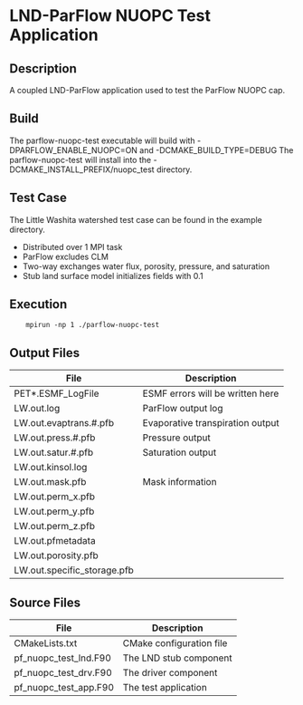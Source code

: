 # LND-ParFlow NUOPC Test Application

## Description
A coupled LND-ParFlow application used to test the ParFlow NUOPC cap.

## Build
The parflow-nuopc-test executable will build with
-DPARFLOW\_ENABLE\_NUOPC=ON and -DCMAKE\_BUILD\_TYPE=DEBUG
The parflow-nuopc-test will install into the
-DCMAKE\_INSTALL\_PREFIX/nuopc\_test directory.

## Test Case
The Little Washita watershed test case can be found in the example directory.
* Distributed over 1 MPI task
* ParFlow excludes CLM
* Two-way exchanges water flux, porosity, pressure, and saturation
* Stub land surface model initializes fields with 0.1

## Execution
```
    mpirun -np 1 ./parflow-nuopc-test
```

## Output Files
| File                         | Description                      |
| ---------------------------- | -------------------------------- |
| PET\*.ESMF\_LogFile          | ESMF errors will be written here |
| LW.out.log                   | ParFlow output log               |
| LW.out.evaptrans.#.pfb       | Evaporative transpiration output |
| LW.out.press.#.pfb           | Pressure output                  |
| LW.out.satur.#.pfb           | Saturation output                |
| LW.out.kinsol.log            |                                  |
| LW.out.mask.pfb              | Mask information                 |
| LW.out.perm\_x.pfb           |                                  |
| LW.out.perm\_y.pfb           |                                  |
| LW.out.perm\_z.pfb           |                                  |
| LW.out.pfmetadata            |                                  |
| LW.out.porosity.pfb          |                                  |
| LW.out.specific\_storage.pfb |                                  |

## Source Files
| File                     | Description                 |
| ------------------------ | --------------------------- |
| CMakeLists.txt           | CMake configuration file    |
| pf\_nuopc\_test\_lnd.F90 | The LND stub component      |
| pf\_nuopc\_test\_drv.F90 | The driver component        |
| pf\_nuopc\_test\_app.F90 | The test application        |

